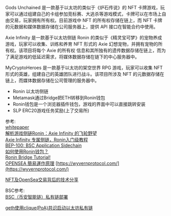 


Gods Unchained 是一款基于以太坊的类似于《炉石传说》的 NFT 卡牌游戏，玩家可以通过组建自己的卡组参加竞标赛、大逃杀等游戏模式，卡牌可以在市场上自由交易，玩家拥有所有权。目前游戏中 NFT 的所有权存储在链上，而 NFT 卡牌的元数据和媒体数据存储在公司服务器上，提供 API 接口在智能合约中使用。

Axie Infinity 是一款基于以太坊侧链 Ronin 的类似于《精灵宝可梦》的宠物养成游戏，玩家可以收集、训练和养育 NFT 形式的 Axie 幻想宠物，并拥有宠物的所有权。该项目将每个 Axie 的所有权 信息和其所独有的遗传数据存储在链上，而为了满足游戏的低延迟需求，将媒体数据存储在链下的中心服务器中。

MyCryptoHeroes 是一款基于以太坊的架空世界 RPG 游戏，玩家可以收集 NFT 形式的英雄，组建自己的英雄团队进行战斗。该项目所涉及 NFT 的元数据存储在链上，而媒体数据存储在公司管理的服务器中。



* Ronin 以太坊侧链
* Metamask通过Bridge把ETH转移到Ronin钱包
* Ronin钱包是一个浏览器插件钱包，游戏的界面中可以直接跳转安装
* SLP ERC20游戏任务奖励(上了交易所)




参考:  
[whitepaper](https://whitepaper.axieinfinity.com/)      
[解析游戏侧链Ronin：Axie Infinity 的飞轮野望](https://netfreeman.com/2022/01/202201311216572454.html)     
[Axie Infinity 专属侧链，Ronin入门级教程](https://www.coinonpro.com/news/toutiao/214551.html)    
[BEP-100: BSC Application Sidechain](https://www.buildnbuild.dev/t/bep-100-bsc-application-sidechain/98/9)    
[如何使用Ronin钱包？](https://academy.binance.com/zh/articles/how-to-use-the-ronin-wallet)      
[Ronin Bridge Tutorial!](https://www.youtube.com/watch?v=cGLnULpBtC4)     
[OPENSEA 簡易運作原理](https://www.frank.hk/blog/opensea/)
[https://wyvernprotocol.com/](https://wyvernprotocol.com/)    

[NFT及OpenSea交易背后的技术分享](https://mirror.xyz/xing824.eth/O3hpbibMf9vLNz6p80YUriU8Bf3bEaJWvRL49FGAgAc)

BSC参考:  
[BSC（币安智能链）私有链部署](https://www.136.la/jingpin/show-125117.html)   


[geth使用clique(PoA)共识启动以太坊私有链](https://blog.csdn.net/zhj_fly/article/details/79933799)